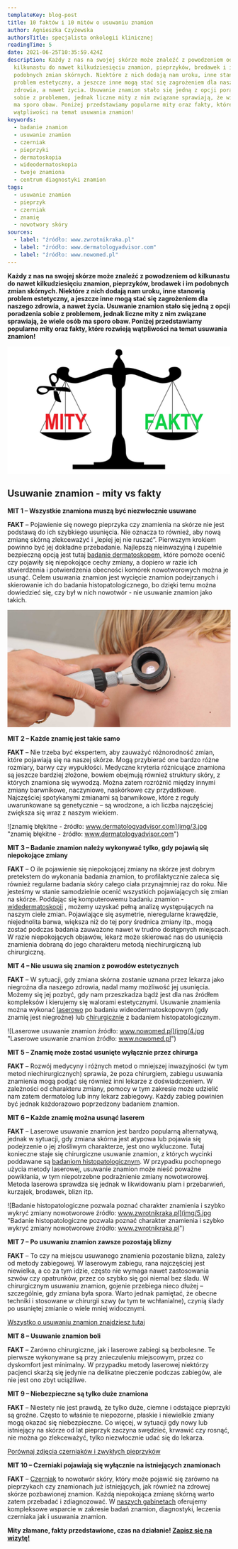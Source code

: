 ```yaml
---
templateKey: blog-post
title: 10 faktów i 10 mitów o usuwaniu znamion
author: Agnieszka Czyżewska
authorsTitle: specjalista onkologii klinicznej
readingTime: 5
date: 2021-06-25T10:35:59.424Z
description: Każdy z nas na swojej skórze może znaleźć z powodzeniem od
  kilkunastu do nawet kilkudziesięciu znamion, pieprzyków, brodawek i im
  podobnych zmian skórnych. Niektóre z nich dodają nam uroku, inne stanowią
  problem estetyczny, a jeszcze inne mogą stać się zagrożeniem dla naszego
  zdrowia, a nawet życia. Usuwanie znamion stało się jedną z opcji poradzenia
  sobie z problemem, jednak liczne mity z nim związane sprawiają, że wiele osób
  ma sporo obaw. Poniżej przedstawiamy popularne mity oraz fakty, które rozwieją
  wątpliwości na temat usuwania znamion!
keywords:
  - badanie znamion
  - usuwanie znamion
  - czerniak
  - pieprzyki
  - dermatoskopia
  - wideodermatoskopia
  - twoje znamiona
  - centrum diagnostyki znamion
tags:
  - usuwanie znamion
  - pieprzyk
  - czerniak
  - znamię
  - nowotwory skóry
sources:
  - label: "źródło: www.zwrotnikraka.pl"
  - label: "źródło: www.dermatologyadvisor.com"
  - label: "źródło: www.nowomed.pl"
---
```

**Każdy z nas na swojej skórze może znaleźć z powodzeniem od kilkunastu do nawet kilkudziesięciu znamion, pieprzyków, brodawek i im podobnych zmian skórnych. Niektóre z nich dodają nam uroku, inne stanowią problem estetyczny, a jeszcze inne mogą stać się zagrożeniem dla naszego zdrowia, a nawet życia. Usuwanie znamion stało się jedną z opcji poradzenia sobie z problemem, jednak liczne mity z nim związane sprawiają, że wiele osób ma sporo obaw. Poniżej przedstawiamy popularne mity oraz fakty, które rozwieją wątpliwości na temat usuwania znamion!**

![Usuwanie znamion - mity vs fakty](img/1.jpg)

## **Usuwanie znamion - mity vs fakty**

**MIT 1 – Wszystkie znamiona muszą być niezwłocznie usuwane**

**FAKT** – Pojawienie się nowego pieprzyka czy znamienia na skórze nie jest podstawą do ich szybkiego usunięcia. Nie oznacza to również, aby nową zmianę skórną zlekceważyć i „lepiej jej nie ruszać”. Pierwszym krokiem powinno być jej dokładne przebadanie. Najlepszą nieinwazyjną i zupełnie bezpieczną opcją jest tutaj [badanie dermatoskopem](https://twojeznamiona.pl/dermatoskopia-badanie-znamion), które pomoże ocenić czy pojawiły się niepokojące cechy zmiany, a dopiero w razie ich stwierdzenia i potwierdzenia obecności komórek nowotworowych można je usunąć. Celem usuwania znamion jest wycięcie znamion podejrzanych i skierowanie ich do badania histopatologicznego, bo dzięki temu można dowiedzieć się, czy był w nich nowotwór - nie usuwanie znamion jako takich.

![Badanie znamion dermatoskopem ręcznym](img/2.jpg "Badanie znamion dermatoskopem ręcznym")

**MIT 2 – Każde znamię jest takie samo**

**FAKT** – Nie trzeba być ekspertem, aby zauważyć różnorodność zmian, które pojawiają się na naszej skórze. Mogą przybierać one bardzo różne rozmiary, barwy czy wypukłości. Medyczne kryteria różnicujące znamiona są jeszcze bardziej złożone, bowiem obejmują również struktury skóry, z których znamiona się wywodzą. Można zatem rozróżnić między innymi zmiany barwnikowe, naczyniowe, naskórkowe czy przydatkowe. Najczęściej spotykanymi zmianami są barwnikowe, które z reguły uwarunkowane są genetycznie – są wrodzone, a ich liczba najczęściej zwiększa się wraz z naszym wiekiem.

![znamię błękitne - źródło: www.dermatologyadvisor.com](img/3.jpg "znamię błękitne - źródło: www.dermatologyadvisor.com")

**MIT 3 – Badanie znamion należy wykonywać tylko, gdy pojawią się niepokojące zmiany**

**FAKT** – O ile pojawienie się niepokojącej zmiany na skórze jest dobrym pretekstem do wykonania badania znamion, to profilaktycznie zaleca się również regularne badania skóry całego ciała przynajmniej raz do roku. Nie jesteśmy w stanie samodzielnie ocenić wszystkich pojawiających się zmian na skórze. Poddając się komputerowemu badaniu znamion - [widedermatoskopii](https://twojeznamiona.pl/wideodermatoskopia-komputerowe-badanie-znamion) , możemy uzyskać pełną analizę występujących na naszym ciele zmian. Pojawiające się asymetrie, nieregularne krawędzie, niejednolita barwa, większa niż do tej pory średnica zmiany itp., mogą zostać podczas badania zauważone nawet w trudno dostępnych miejscach. W razie niepokojących objawów, lekarz może skierować nas do usunięcia znamienia dobraną do jego charakteru metodą niechirurgiczną lub chirurgiczną.

<More link="" text="" cta="Sprawdź" />

**MIT 4 – Nie usuwa się znamion z powodów estetycznych**

**FAKT** – W sytuacji, gdy zmiana skórna zostanie uznana przez lekarza jako niegroźna dla naszego zdrowia, nadal mamy możliwość jej usunięcia. Możemy się jej pozbyć, gdy nam przeszkadza bądź jest dla nas źródłem kompleksów i kierujemy się walorami estetycznymi. Usuwanie znamienia można wykonać [laserowo](https://twojeznamiona.pl/laserowe-usuwanie-znamion) po badaniu wideodermatoskopowym (gdy znamię jest niegroźne) lub [chirurgicznie](https://twojeznamiona.pl/chirurgiczne-usuwanie-znamion) z badaniem histopatologicznym.

![Laserowe usuwanie znamion źródło: www.nowomed.pl](img/4.jpg "Laserowe usuwanie znamion źródło: www.nowomed.pl")

**MIT 5 – Znamię może zostać usunięte wyłącznie przez chirurga**

**FAKT** – Rozwój medycyny i różnych metod o mniejszej inwazyjności (w tym metod niechirurgicznych) sprawia, że poza chirurgiem, zabiegu usuwania znamienia mogą podjąć się również inni lekarze z doświadczeniem. W zależności od charakteru zmiany, pomocy w tym zakresie może udzielić nam zatem dermatolog lub inny lekarz zabiegowy. Każdy zabieg powinien być jednak każdorazowo poprzedzony badaniem znamion.

**MIT 6 – Każde znamię można usunąć laserem**

**FAKT** – Laserowe usuwanie znamion jest bardzo popularną alternatywą, jednak w sytuacji, gdy zmiana skórna jest atypowa lub pojawia się podejrzenie o jej złośliwym charakterze, jest ono wykluczone. Tutaj konieczne staje się chirurgiczne usuwanie znamion, z których wycinki poddawane są [badaniom histopatologicznym](https://twojeznamiona.pl/chirurgiczne-usuwanie-znamion#histopatologia). W przypadku pochopnego użycia metody laserowej, usuwanie znamion może nieść poważne powikłania, w tym niepotrzebne podrażnienie zmiany nowotworowej. Metoda laserowa sprawdza się jednak w likwidowaniu plam i przebarwień, kurzajek, brodawek, blizn itp.

![Badanie histopatologiczne pozwala poznać charakter znamienia i szybko wykryć zmiany nowotworowe źródło: www.zwrotnikraka.pl](img/5.jpg "Badanie histopatologiczne pozwala poznać charakter znamienia i szybko wykryć zmiany nowotworowe źródło: www.zwrotnikraka.pl")

**MIT 7 – Po usuwaniu znamion zawsze pozostają blizny**

**FAKT** – To czy na miejscu usuwanego znamienia pozostanie blizna, zależy od metody zabiegowej. W laserowym zabiegu, rana najczęściej jest niewielka, a co za tym idzie, często nie wymaga nawet zastosowania szwów czy opatrunków, przez co szybko się goi niemal bez śladu. W chirurgicznym usuwaniu znamion, gojenie przebiega nieco dłużej – szczególnie, gdy zmiana była spora. Warto jednak pamiętać, że obecne techniki i stosowane w chirurgii szwy (w tym te wchłanialne), czynią ślady po usuniętej zmianie o wiele mniej widocznymi.

[Wszystko o usuwaniu znamion znajdziesz tutaj](https://twojeznamiona.pl/chirurgiczne-usuwanie-znamion)

**MIT 8 – Usuwanie znamion boli**

**FAKT** – Zarówno chirurgiczne, jak i laserowe zabiegi są bezbolesne. Te pierwsze wykonywane są przy znieczuleniu miejscowym, przez co dyskomfort jest minimalny. W przypadku metody laserowej niektórzy pacjenci skarżą się jedynie na delikatne pieczenie podczas zabiegów, ale nie jest ono zbyt uciążliwe.

**MIT 9 – Niebezpieczne są tylko duże znamiona**

**FAKT** – Niestety nie jest prawdą, że tylko duże, ciemne i odstające pieprzyki są groźne. Często to właśnie te niepozorne, płaskie i niewielkie zmiany mogą okazać się niebezpieczne. Co więcej, w sytuacji gdy nowy lub istniejący na skórze od lat pieprzyk zaczyna swędzieć, krwawić czy rosnąć, nie można go zlekceważyć, tylko niezwłocznie udać się do lekarza.

[Porównaj zdjęcia czerniaków i zwykłych pieprzyków](https://twojeznamiona.pl/blog/jak-odroznic-zwykly-pieprzyk-od-typowego-czerniaka-zdjecia)

**MIT 10 – Czerniaki pojawiają się wyłącznie na istniejących znamionach**

**FAKT** – [Czerniak](https://twojeznamiona.pl/czerniak) to nowotwór skóry, który może pojawić się zarówno na pieprzykach czy znamionach już istniejących, jak również na zdrowej skórze pozbawionej znamion. Każdą niepokojąca zmianę skórną warto zatem przebadać i zdiagnozować. W [naszych gabinetach](https://twojeznamiona.pl/kontakt) oferujemy kompleksowe wsparcie w zakresie badań znamion, diagnostyki, leczenia czerniaka jak i usuwania znamion.

**Mity złamane, fakty przedstawione, czas na działanie! [Zapisz się na wizytę!](https://twojeznamiona.pl/kontakt)**